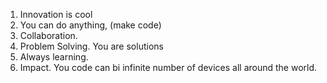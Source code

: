 1. Innovation is cool
2. You can do anything, (make code)
3. Collaboration.
4. Problem Solving. You are solutions
5. Always learning.
6. Impact. You code can bi infinite number of devices all around the world.